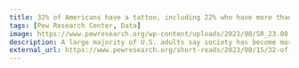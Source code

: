 ```yaml
---
title: 32% of Americans have a tattoo, including 22% who have more than one
tags: [Pew Research Center, Data]
image: https://www.pewresearch.org/wp-content/uploads/2023/08/SR_23.08.15_Tattoos_feature-jpg.webp
description: A large majority of U.S. adults say society has become more accepting of people with tattoos in recent decades, according to a new Pew Research Center survey. And 32% of adults have a tattoo themselves, including 22% who have more than one.
external_url: https://www.pewresearch.org/short-reads/2023/08/15/32-of-americans-have-a-tattoo-including-22-who-have-more-than-one/
---
```

